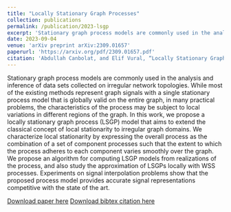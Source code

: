 ```yaml
---
title: "Locally Stationary Graph Processes"
collection: publications
permalink: /publication/2023-lsgp
excerpt: 'Stationary graph process models are commonly used in the analysis and inference of data sets collected on irregular network topologies. While most of the existing methods represent graph signals with a single stationary process model that is globally valid on the entire graph, in many practical problems, the characteristics of the process may be subject to local variations in different regions of the graph. In this work, we propose a locally stationary graph process (LSGP) model that aims to extend the classical concept of local stationarity to irregular graph domains. We characterize local stationarity by expressing the overall process as the combination of a set of component processes such that the extent to which the process adheres to each component varies smoothly over the graph. We propose an algorithm for computing LSGP models from realizations of the process, and also study the approximation of LSGPs locally with WSS processes. Experiments on signal interpolation problems show that the proposed process model provides accurate signal representations competitive with the state of the art.'
date: 2023-09-04
venue: 'arXiv preprint arXiv:2309.01657'
paperurl: 'https://arxiv.org/pdf/2309.01657.pdf'
citation: 'Abdullah Canbolat, and Elif Vural, “Locally Stationary Graph Processes,” arXiv preprint arXiv:2309.01657, 2023'
---
```

Stationary graph process models are commonly used in the analysis and inference of data sets collected on irregular network topologies. While most of the existing methods represent graph signals with a single stationary process model that is globally valid on the entire graph, in many practical problems, the characteristics of the process may be subject to local variations in different regions of the graph. In this work, we propose a locally stationary graph process (LSGP) model that aims to extend the classical concept of local stationarity to irregular graph domains. We characterize local stationarity by expressing the overall process as the combination of a set of component processes such that the extent to which the process adheres to each component varies smoothly over the graph. We propose an algorithm for computing LSGP models from realizations of the process, and also study the approximation of LSGPs locally with WSS processes. Experiments on signal interpolation problems show that the proposed process model provides accurate signal representations competitive with the state of the art.

[Download paper here](https://arxiv.org/pdf/2309.01657.pdf)
[Download bibtex citation here](http://xhipin.github.io/files/lsgp2023.bib)